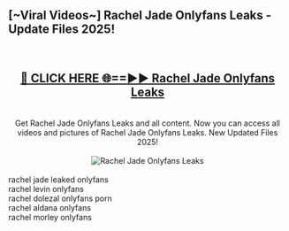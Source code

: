 <h2>[~Viral Videos~] Rachel Jade Onlyfans Leaks - Update Files 2025!</h2>
<br>
<div align="center">
<h2><a href="https://betterlinks.top/A2PfLJ" rel="nofollow">🔴 CLICK HERE 🌐==►► Rachel Jade Onlyfans Leaks</a></h2>
<br>
Get Rachel Jade Onlyfans Leaks and all content. Now you can access all videos and pictures of Rachel Jade Onlyfans Leaks. New Updated Files 2025!
<br>
<br>
<a href="https://betterlinks.top/A2PfLJ" rel="nofollow" data-target="animated-image.originalLink"><img src="https://i.ibb.co.com/WyWwxjT/player-gif2.gif" alt="Rachel Jade Onlyfans Leaks" style="max-width: 100%; display: inline-block;" data-target="animated-image.originalImage"></a>
</div>
<br>
rachel jade leaked onlyfans<br>
rachel levin onlyfans<br>
rachel dolezal onlyfans porn<br>
rachel aldana onlyfans<br>
rachel morley onlyfans
